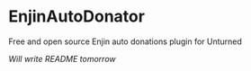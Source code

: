 # EnjinAutoDonator
Free and open source Enjin auto donations plugin for Unturned

*Will write README tomorrow*
